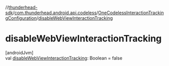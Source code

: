 //[thunderhead-sdk](../../../index.md)/[com.thunderhead.android.api.codeless](../index.md)/[OneCodelessInteractionTrackingConfiguration](index.md)/[disableWebViewInteractionTracking](disable-web-view-interaction-tracking.md)

# disableWebViewInteractionTracking

[androidJvm]\
val [disableWebViewInteractionTracking](disable-web-view-interaction-tracking.md): Boolean = false
